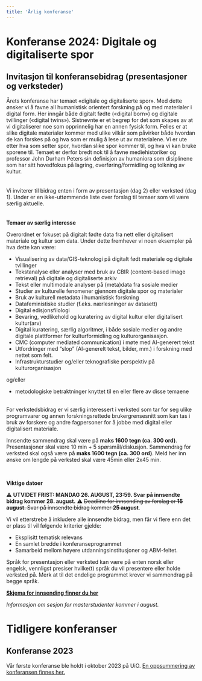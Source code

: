 ```yaml
---
title: 'Årlig konferanse'
---
```


# Konferanse 2024: Digitale og digitaliserte spor
## Invitasjon til konferansebidrag (presentasjoner og verksteder)
Årets konferanse har temaet «digitale og digitaliserte spor». Med dette ønsker vi å favne all humanistisk orientert forskning på og med materialer i digital form. Her inngår både digitalt fødte («digital born») og digitale tvillinger («digital twins»). Sistnevnte er et begrep for det som skapes av at vi digitaliserer noe som opprinnelig har en annen fysisk form. Felles er at slike digitale materialer kommer med ulike vilkår som påvirker både hvordan de kan forskes på og hva som er mulig å lese ut av materialene. Vi er ute etter hva som setter spor, hvordan slike spor kommer til, og hva vi kan bruke sporene til. Temaet er derfor bredt nok til å favne mediehistoriker og professor John Durham Peters sin definisjon av humaniora som disiplinene som har sitt hovedfokus på lagring, overføring/formidling og tolkning av kultur. 
<br><br><br>
Vi inviterer til bidrag enten i form av presentasjon (dag 2) eller verksted (dag 1). Under er en ikke-uttømmende liste over forslag til temaer som vil være særlig aktuelle. 
<br><br><br>
**Temaer av særlig interesse**

Overordnet er fokuset på digitalt fødte data fra nett eller digitalisert materiale og kultur som data. Under dette fremhever vi noen eksempler på hva dette kan være: 

- Visualisering av data/GIS-teknologi på digitalt født materiale og digitale tvillinger
- Tekstanalyse eller analyser med bruk av CBIR (content-based image retrieval) på digitale og digitaliserte arkiv
- Tekst eller multimodale analyser på (meta)data fra sosiale medier
- Studier av kulturelle fenomener gjennom digitale spor og materialer
- Bruk av kulturell metadata i humanistisk forskning
- Datafeministiske studier (f.eks. nærlesninger av datasett)
- Digital edisjonsfilologi
- Bevaring, vedlikehold og kuratering av digital kultur eller digitalisert kultur(arv)
- Digital kuratering, særlig algoritmer, i både sosiale medier og andre digitale plattformer for kulturformidling og kulturorganisasjon.
- CMC (computer mediated communication) i møte med AI-generert tekst
- Utfordringer med “slop” (AI-generelt tekst, bilder, mm.) i forskning med nettet som felt.
- Infrastrukturstudier og/eller teknografiske perspektiv på kulturorganisasjon

og/eller 

- metodologiske betraktninger knyttet til en eller flere av disse temaene
<br><br>

For verkstedsbidrag er vi særlig interessert i verksted som tar for seg ulike programvarer og annen forskningsrettede brukergrensesnitt som kan tas i bruk av forskere og andre fagpersoner for å jobbe med digital eller digitalisert materiale. 

Innsendte sammendrag skal være på **maks 1600 tegn (ca. 300 ord)**. Presentasjoner skal være 10 min + 5 spørsmål/diskusjon. Sammendrag for verksted skal også være på **maks 1600 tegn (ca. 300 ord)**. Meld her inn ønske om lengde på verksted skal være 45min eller 2x45 min. 

<br>

**Viktige datoer**

⚠️ **UTVIDET FRIST: MANDAG 26. AUGUST, 23:59. Svar på innsendte bidrag kommer 28. august.** ⚠️
~~Deadline for innsending av forslag er **15 august**. Svar på innsendte bidrag kommer **25 august**~~. 

Vi vil etterstrebe å inkludere alle innsendte bidrag, men får vi flere enn det er plass til vil følgende kriterier gjelde:
- Eksplisitt tematisk relevans
- En samlet bredde i konferanseprogrammet
- Samarbeid mellom høyere utdanningsinstitusjoner og ABM-feltet. 

Språk for presentasjon eller verksted kan være på enten norsk eller engelsk, vennligst presiser hvilke(t) språk du vil presentere eller holde verksted på. Merk at til det endelige programmet krever vi sammendrag på begge språk. 

[**Skjema for innsending finner du her**](https://forms.gle/UnqDj1kyd45FdBQS9)




*Informasjon om sesjon for masterstudenter kommer i august.* 




# Tidligere konferanser

## Konferanse 2023
Vår første konferanse ble holdt i oktober 2023 på UiO. [En oppsummering av konferansen finnes her.](https://www.ub.uio.no/bibliotekene/dsc/digiforsk-bloggen/20231106_dhko.html)
